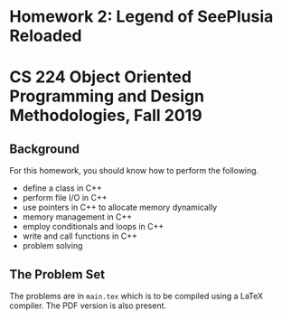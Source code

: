 # Homework 2: Legend of SeePlusia Reloaded
# CS 224 Object Oriented Programming and Design Methodologies, Fall 2019

## Background

For this homework, you should know how to perform the following.

- define a class in C++
- perform file I/O in C++
- use pointers in C++ to allocate memory dynamically
- memory management in C++
- employ conditionals and loops in C++
- write and call functions in C++
- problem solving

## The Problem Set

The problems are in `main.tex` which is to be compiled using a LaTeX compiler. The PDF version is also present.



